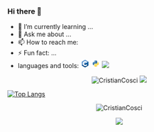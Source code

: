 ### Hi there 👋

- 🌱 I’m currently learning ...
- 💬 Ask me about ...
- 📫 How to reach me:
- ⚡ Fun fact: ...
- languages and tools:
<code><img height="20" src="https://raw.githubusercontent.com/github/explore/80688e429a7d4ef2fca1e82350fe8e3517d3494d/topics/c/c.png"></code>
<code><img height="20" src="https://raw.githubusercontent.com/github/explore/80688e429a7d4ef2fca1e82350fe8e3517d3494d/topics/python/python.png"></code>
<code><img height="20" src="https://raw.githubusercontent.com/github/explore/80688e429a7d4ef2fca1e82350fe8e3517d3494d/topics/pandas/pandas.png"></code>

<p align="center">
<img src="https://github-readme-stats.vercel.app/api?username=CristianCosci&show_icons=true&theme=dark&hide_border=true" alt="CristianCosci" />
<img src="https://github-readme-streak-stats.herokuapp.com?user=CristianCosci&theme=dark&hide_border=true&date_format=j%20M%5B%20Y%5D" />
</p>

[![Top Langs](https://github-readme-stats.vercel.app/api/top-langs/?username=CristianCosci&theme=dark&hide_border=true)](https://github.com/CristianCosci/github-readme-stats) <br>
<p align="center"> <img src="https://github-readme-stats.vercel.app/api?username=CristianCosci&show_icons=true&theme=gotham" alt="CristianCosci" /> </p>

<p align="center"><img src="https://profile-counter.glitch.me/{CristianCosci}/count.svg" /> </p>

